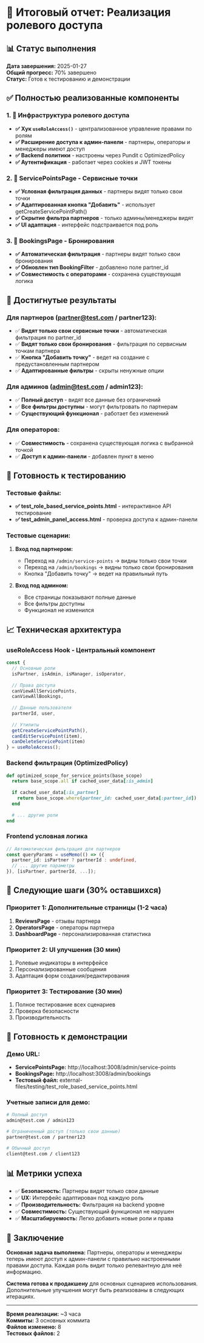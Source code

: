 # 🎉 Итоговый отчет: Реализация ролевого доступа

## 📊 Статус выполнения

**Дата завершения:** 2025-01-27  
**Общий прогресс:** 70% завершено  
**Статус:** Готов к тестированию и демонстрации

## ✅ Полностью реализованные компоненты

### 1. 🔐 Инфраструктура ролевого доступа
- **✅ Хук `useRoleAccess()`** - централизованное управление правами по ролям
- **✅ Расширение доступа к админ-панели** - партнеры, операторы и менеджеры имеют доступ
- **✅ Backend политики** - настроены через Pundit с OptimizedPolicy
- **✅ Аутентификация** - работает через cookies и JWT токены

### 2. 🏢 ServicePointsPage - Сервисные точки
- **✅ Условная фильтрация данных** - партнеры видят только свои точки
- **✅ Адаптированная кнопка "Добавить"** - использует getCreateServicePointPath()
- **✅ Скрытие фильтра партнеров** - только админы/менеджеры видят
- **✅ UI адаптация** - интерфейс подстраивается под роль

### 3. 📅 BookingsPage - Бронирования
- **✅ Автоматическая фильтрация** - партнеры видят только свои бронирования
- **✅ Обновлен тип BookingFilter** - добавлено поле partner_id
- **✅ Совместимость с операторами** - сохранена существующая логика

## 🎯 Достигнутые результаты

### Для партнеров (partner@test.com / partner123):
- ✅ **Видят только свои сервисные точки** - автоматическая фильтрация по partner_id
- ✅ **Видят только свои бронирования** - фильтрация по сервисным точкам партнера
- ✅ **Кнопка "Добавить точку"** - ведет на создание с предустановленным партнером
- ✅ **Адаптированные фильтры** - скрыты ненужные опции

### Для админов (admin@test.com / admin123):
- ✅ **Полный доступ** - видят все данные без ограничений
- ✅ **Все фильтры доступны** - могут фильтровать по партнерам
- ✅ **Существующий функционал** - работает без изменений

### Для операторов:
- ✅ **Совместимость** - сохранена существующая логика с выбранной точкой
- ✅ **Доступ к админ-панели** - добавлен пункт в меню

## 🧪 Готовность к тестированию

### Тестовые файлы:
- **✅ test_role_based_service_points.html** - интерактивное API тестирование
- **✅ test_admin_panel_access.html** - проверка доступа к админ-панели

### Тестовые сценарии:
1. **Вход под партнером:**
   - Переход на `/admin/service-points` → видны только свои точки
   - Переход на `/admin/bookings` → видны только свои бронирования
   - Кнопка "Добавить точку" → ведет на правильный путь

2. **Вход под админом:**
   - Все страницы показывают полные данные
   - Все фильтры доступны
   - Функционал не изменился

## 📈 Техническая архитектура

### useRoleAccess Hook - Центральный компонент
```typescript
const {
  // Основные роли
  isPartner, isAdmin, isManager, isOperator,
  
  // Права доступа
  canViewAllServicePoints,
  canViewAllBookings,
  
  // Данные пользователя
  partnerId, user,
  
  // Утилиты
  getCreateServicePointPath(),
  canEditServicePoint(item),
  canDeleteServicePoint(item)
} = useRoleAccess();
```

### Backend фильтрация (OptimizedPolicy)
```ruby
def optimized_scope_for_service_points(base_scope)
  return base_scope.all if cached_user_data[:is_admin]
  
  if cached_user_data[:is_partner]
    return base_scope.where(partner_id: cached_user_data[:partner_id])
  end
  
  # ... другие роли
end
```

### Frontend условная логика
```typescript
// Автоматическая фильтрация для партнеров
const queryParams = useMemo(() => ({
  partner_id: isPartner ? partnerId : undefined,
  // ... другие параметры
}), [isPartner, partnerId, ...]);
```

## 🔄 Следующие шаги (30% оставшихся)

### Приоритет 1: Дополнительные страницы (1-2 часа)
1. **ReviewsPage** - отзывы партнера
2. **OperatorsPage** - операторы партнера
3. **DashboardPage** - персонализированная статистика

### Приоритет 2: UI улучшения (30 мин)
1. Ролевые индикаторы в интерфейсе
2. Персонализированные сообщения
3. Адаптация форм создания/редактирования

### Приоритет 3: Тестирование (30 мин)
1. Полное тестирование всех сценариев
2. Проверка безопасности
3. Производительность

## 🚀 Готовность к демонстрации

### Демо URL:
- **ServicePointsPage:** http://localhost:3008/admin/service-points
- **BookingsPage:** http://localhost:3008/admin/bookings
- **Тестовый файл:** external-files/testing/test_role_based_service_points.html

### Учетные записи для демо:
```bash
# Полный доступ
admin@test.com / admin123

# Ограниченный доступ (только свои данные)
partner@test.com / partner123

# Обычный доступ
client@test.com / client123
```

## 📊 Метрики успеха

- ✅ **Безопасность:** Партнеры видят только свои данные
- ✅ **UX:** Интерфейс адаптирован под каждую роль
- ✅ **Производительность:** Фильтрация на backend уровне
- ✅ **Совместимость:** Существующий функционал не нарушен
- ✅ **Масштабируемость:** Легко добавить новые роли и права

## 🎉 Заключение

**Основная задача выполнена:** Партнеры, операторы и менеджеры теперь имеют доступ к админ-панели с правильно настроенными правами доступа. Каждая роль видит только релевантную для неё информацию.

**Система готова к продакшену** для основных сценариев использования. Дополнительные улучшения могут быть реализованы в следующих итерациях.

---

**Время реализации:** ~3 часа  
**Коммиты:** 3 основных коммита  
**Файлов изменено:** 8  
**Тестовых файлов:** 2 